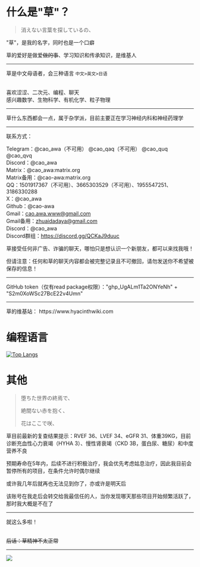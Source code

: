 # 什么是"草"？
> 消えない言葉を探しているの、

"草"，是我的名字，同时也是一个口癖

草的爱好是做爱~~做的事~~、学习知识和传承知识，是维基人
<hr>

草是中文母语者，会三种语言 ``` 中文>英文>日语 ```

\
喜欢涩涩、二次元、编程、聊天 \
感兴趣数学、生物科学、有机化学、粒子物理

<hr>
草什么东西都会一点，属于杂学派，目前主要正在学习神经内科和神经药理学

<hr>

联系方式：

Telegram：@cao_awa（不可用） @cao_qaq（不可用）  @cao_quq  @cao_qvq \
Discord：@cao_awa \
Matrix：@cao_awa:matrix.org \
Matrix备用：@cao-awa:matrix.org \
QQ：1501917367（不可用）、3665303529（不可用）、1955547251、3186330288 \
X：@cao_awa \
Github：@cao-awa \
Gmail：cao.awa.www@gmail.com \
Gmail备用：zhuaidadaya@gmail.com \
Discord：@cao_awa \
Discord群组：https://discord.gg/QCKaJ9duuc

草接受任何非广告、诈骗的聊天，哪怕只是想认识一个新朋友，都可以来找我哦！

但请注意：任何和草的聊天内容都会被完整记录且不可撤回，请勿发送你不希望被保存的信息！

<hr>
GitHub token（仅有read package权限）："ghp_UgALm1Ta2ONYeNh" + "S2m0XoWSc27BcE22v4Umn"

<hr>
草的维基站： https://www.hyacinthwiki.com

# 编程语言
[![Top Langs](https://github-readme-stats.vercel.app/api/top-langs/?username=cao-awa&layout=compact)](https://github.com/anuraghazra/github-readme-stats)
 
# 其他
> 堕ちた世界の終焉で、
> 
> 絶間ない赤を抱く、
> 
> 花はここで咲、

草目前最新的复查结果提示：RVEF 36、LVEF 34、eGFR 31、体重39KG，目前诊断充血性心力衰竭（HYHA 3）、慢性肾衰竭（CKD 3B，蛋白尿、糖尿）和中度营养不良

预期寿命在5年内，后续不进行积极治疗，我会优先考虑姑息治疗，因此我目前会暂停所有的项目，在条件允许时偶尔继续

或许我几年后就再也无法见到你了，亦或许是明天后

该账号在我走后会转交给我最信任的人，当你发现哪天那些项目开始频繁活跃了，那时我大概是不在了

<hr>
就这么多啦！

\
~~后话：草精神不太正常~~
<hr>

![](https://count.getloli.com/get/@cao-awa.github.readme?theme=rule34)

